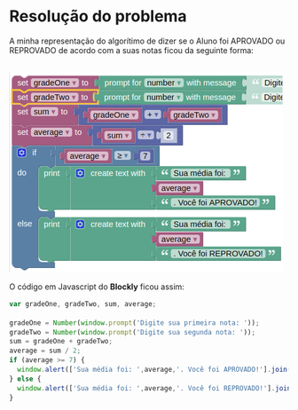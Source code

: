 # Resolução do problema

A minha representação do algorítimo de dizer se o Aluno foi APROVADO ou REPROVADO de acordo com a suas notas ficou da seguinte forma:

<br>

<img src='https://github.com/marcelofox4/formacao-acelerada-em-programacao-softex/blob/main/01-logica-de-programacao-e-orientacao-a-objetos/m2-introducao-a-programacao/08-code-park/img/blockly-media-aluno.png'>

O código em Javascript do **Blockly** ficou assim:

```jsx
var gradeOne, gradeTwo, sum, average;

gradeOne = Number(window.prompt('Digite sua primeira nota: '));
gradeTwo = Number(window.prompt('Digite sua segunda nota: '));
sum = gradeOne + gradeTwo;
average = sum / 2;
if (average >= 7) {
  window.alert(['Sua média foi: ',average,'. Você foi APROVADO!'].join(''));
} else {
  window.alert(['Sua média foi: ',average,'. Você foi REPROVADO!'].join(''));
}
```
